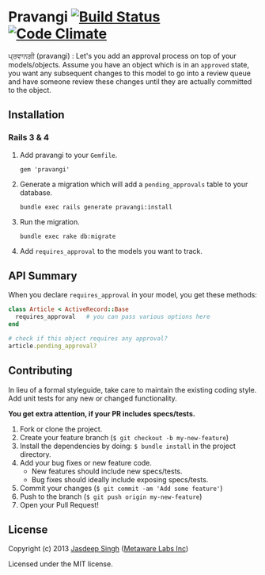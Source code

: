 # Pravangi [![Build Status](https://travis-ci.org/metaware/pravangi.svg?branch=master)](https://travis-ci.org/metaware/pravangi) [![Code Climate](https://codeclimate.com/github/metaware/pravangi/badges/gpa.svg)](https://codeclimate.com/github/metaware/pravangi)

ਪ੍ਰਵਾਨਗੀ (pravangi) : Let's you add an approval process on top of your models/objects. Assume you have an object which is in an `approved` state, you want any subsequent changes to this model to go into a review queue and have someone review these changes until they are actually committed to the object.

## Installation

### Rails 3 & 4

1. Add pravangi to your `Gemfile`.

    `gem 'pravangi'`

2. Generate a migration which will add a `pending_approvals` table to your database.

    `bundle exec rails generate pravangi:install`

3. Run the migration.

    `bundle exec rake db:migrate`

4. Add `requires_approval` to the models you want to track.

## API Summary

When you declare `requires_approval` in your model, you get these methods:

```ruby
class Article < ActiveRecord::Base
  requires_approval   # you can pass various options here
end

# check if this object requires any approval?
article.pending_approval?
```

## Contributing
In lieu of a formal styleguide, take care to maintain the existing coding style. Add unit tests for any new or changed functionality.

**You get extra attention, if your PR includes specs/tests.**

1. Fork or clone the project.
2. Create your feature branch (`$ git checkout -b my-new-feature`)
3. Install the dependencies by doing: `$ bundle install` in the project directory.
4. Add your bug fixes or new feature code.
    - New features should include new specs/tests. 
    - Bug fixes should ideally include exposing specs/tests.
5. Commit your changes (`$ git commit -am 'Add some feature'`)
6. Push to the branch (`$ git push origin my-new-feature`)
7. Open your Pull Request!


## License
Copyright (c) 2013 [Jasdeep Singh](http://jasdeep.ca) ([Metaware Labs Inc](http://metawarelabs.com/))

Licensed under the MIT license.